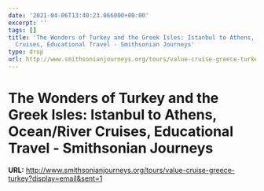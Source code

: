 ```yaml
---
date: '2021-04-06T13:40:23.066000+00:00'
excerpt: ''
tags: []
title: 'The Wonders of Turkey and the Greek Isles: Istanbul to Athens, Ocean/River
  Cruises, Educational Travel - Smithsonian Journeys'
type: drop
url: http://www.smithsonianjourneys.org/tours/value-cruise-greece-turkey?display=email&sent=1
---
```


# The Wonders of Turkey and the Greek Isles: Istanbul to Athens, Ocean/River Cruises, Educational Travel - Smithsonian Journeys

**URL:** http://www.smithsonianjourneys.org/tours/value-cruise-greece-turkey?display=email&sent=1
